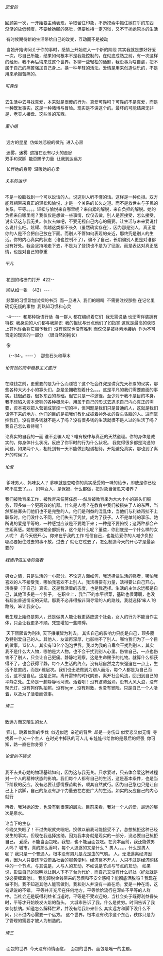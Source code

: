 ###### 恋爱的

​		回顾第一次，一开始要主动表现，争取留住印象，不断摸索中抓住她在乎的东西
​		渐渐的放低频度，不要给她腻的感觉，但要维持一定习惯，又不干扰她原本的生活


​		有时候期待新的生活带给自己的改变，互动而不是被动

​		当她开始询问关于你的事时，感情上开始进入一个新的阶段
​		其实我就是想好好爱一次，尽自己所能，结果如何根本不是我能控制的，在彻底成熟之前，有一次这样的经历，我不再后悔来过这个世界。
​		多聊一些轻松的话题，我没事为啥自虐，把不属于自己的痛苦强加自己身上。换一种年轻的活法。
​		爱情是用来创造快乐的，不是用来承担苦痛的。

###### 可靠性

​		去生活中去寻找真爱，本来就是很傻的行为。真爱可靠吗？可靠的不是真爱，而是一种既发事实。这是一种赌博与冒险。现实是不讲这个的。
​		最坏的可能结果无非是，老实人接盘、这些类的东西。

###### 董小姐

​		远方的星星
​		仿如烛芯般的微光
​		进入心房				

​		迷雾，迷雾
​		遮挡在没有尽头的走廊
​		
​		双手和双脚
​		能否赐予力量
​		让我到达远方	

​		长伴她的身旁
​		温暖她的心梁	

###### 关系的运作

​		不是一股脑找到一个可以说话的人，说这别人听不懂的话。这样是一种负担。双方能互相带来真正的轻松和愉悦，才是一个关系的长久之道。而不是救世主与子民的关系。平等。。。。
​		轻松与愉悦来自哪里呢？来自累的解脱，来自负担的解脱。她的负担来自哪里呢？
​		我仅仅是想做一些事情，仅仅去做，别人是否接受，怎么接受，说实话这与我无关。仅仅去做吧，不要无视自己内心的需要。让生活与未来爱说什么说什么吧。
​		炫耀、优越这类都不长久（虽然确实存在），因为那是别人，真正爱你的人是不会把自己放在下面。而别人不管如何表现的亲近，那终究是别人的生活。
​		你的内心真实的状态（谁也控制不了），骗不了自己，长期骗别人更是对谁都没有好处。
​		我会坚持地走下去，不是为了登顶也不是为了征服，而是表达对真正感情，也是对自己的尊重

###### 平凡

​		花园的格栅门打开
​		422--

​		顺从如一张
​		（42）---  ·

​		频繁的习惯常加试探的书页
​		而一旦进入
​		我们的眼睛
​		不需要注视那些
​		在记忆里确切无疑的事物
​		我熟知习惯和心灵

​		-4-----
​		和那种隐语行话
​		每一群人  都在编织着它们
​		 我无需说话
​		也无需佯装拥有特权
​		我身边的人们都与我熟识
​		我的担忧与弱点他们了如指掌
​		这就是最高的获取
​		上苍也许会将它赐予我们
​		没有惊叹也没有胜利
​		而仅仅是被朴素地接纳
​		作为不可否定的现实的一部分
​		（很自然的拖长）

​		像

​		（--34·。---- ）
​		那些石头和草木
​		

###### 论有钱的简单粗暴主义盛行

​		在赚钱之前，更重要的是为什么而赚钱？这个社会终究是讲究先天积累的现实，那些各种大大小小的寡头们，总是坐拥收割着什么。。。这是平凡的我们需要直面的事实。
​		钱很必要，很多东西的基础。但它只是一种途径，至少对于我不是目的本身。我不想陷入资本营销的各种概念中，用属于自己的形式去追求自己内心真正的需要，资本喜欢把人营销成掌控一切的神，但问题是我们只是普通的人，这就是我们该停下来的地方。他们的目的是把我们教化成披着神外衣的昏头昏脑的人。进而掌控我们。
​		没有很多钱就不是人了吗？没有很多钱的生活就很不是人过的生活了吗？我自己怎么看待呢？

论真实的自我的一面
		谁不会骗人呢？唯有规律与真正的天然道理。你的身体是诚实的，你身体什么状况，反应了你平时的行为什么状况。
		我觉得很多都是沟通的问题，如果两个人，相处到有一天不能做到坦诚相待，开始避免真实，那也到了离开的时候了。



###### 论爱

​		爹味男人、妈味女人？
​		爹味就是忽略你的真实感受的一味的给予，即使是你已经吃不进去了。。。
​		妈味女人，是保姆，什么都做，把对象当傻瓜来培养？

​		我们被教育来工作，被教育来任劳任怨---然后被教育来为大大小小的寡头们服务，顶多做一个更高效的机器。什么是人呢？在教育中我们被损失了人的东西，当然那些寡头们他们也不是完整的人，他们是利益的混乱体，当他们与利益再扯不上联系时，他们没什么不同，他们失去了凭仗，成为了孩子。人不是单纯的享乐。
​		她所说的爱是平等的，一种感觉应该是不要跪下来；一种是不要俯视；这两种都会产生距离感。她想要被她全部拥有，这个是什么呢？
​		董益，你到底是一个什么样的女人呢？
​		我今天很开心，你来在乎我的工作
​		相信自己，也能给爱你的人减少负担
​		哪必要揪住过去的事不放，过去了 就让它过去了，怎么制造今天的开心才是最紧要的



###### 我选择做生活的强者

​		男女之情，只是生活的一小部分。不论这方面如何，我选择做生活的强者，哪怕我喜欢的人不接受我，哪怕我喜欢不上别人。我活得要有力量，活得要让自己开心，活得要（于自己）真实。这是我活着的态度，也是我选择。
​		生活的主体永远都是自己，其他顶多是一个引子。
​		在职业上，我当下的水平很菜，基础也很薄弱，也没有超出普通情况的天赋。那我不必非得按非同寻常的人的路线，我就选择‘笨人’的路线，笨让我安心。

​		我生理上始终是男人，还是做男人能让我更适应这个社会，女人的行为不能当作主体，只会让我更多不顺。凭空增加一些障碍。

​		天下熙熙皆为利往, 天下攘攘皆为利去。	其实自己的影响力只能是自己，顶多覆及特别爱自己的人。其他人，友谊再深厚，也影响不了别人。哪怕我们为了一个目的做事，13亿人，其实有13亿个泡泡世界。我以为我的自卑会干扰到别人，其实我不是什么大人物，哪怕是大人物，也不会干扰到别人心里。伤害自己，一点也伤害不了别人，只会让自己更痛。静静地观察，这是生命赐予的礼物。就算什么都获得不了，也会获得平静。每个人生活的终点，没有超自然之力来强迫在一点上，生活不是直线，而是n维层次。我们也无法做到为别人而活，每个人都是为自己而活，这不是自私，这是正常。离开雷锋的时代阴影，离开社会风流，回归到自己的平静之处。生命是一趟静静地河流。
​		活着呗！没有波涛汹涌，没有大风大浪，没有聚光灯，没有狗仔队拍照，没有bgm , 没有刺激，也没有冒险。只是自己一个人活着，以及为了活着而做事。



###### 诗二

致远方而又陌生的女人

​		猫儿，跳着优雅的步伐
​		似近似远
​		亲近的背后
​		却是一身伤口
​		似爱恋又似无情
​		寻找着一个又一个主人
​		在时光中掉队的可人儿
​		布娃娃带给你的是最后的倔强
​		你可知，路一直在你身旁？



###### 论爱的不强求

​		我不去关心她的物理基础如何，因为这与我无关。只求爱过，只去体会爱这种过程对一个人的精神状态的影响。我们每个人都有自己的生活，这是基本条件，也是当下阶段的反应。
​		没有必要让感情揠苗助长，顺其自然就行。因为自己急也只是让自己上下跳脚，自己的急没有那个力量去左右更广大的生活。如实的反应自己的内心就行

​		再者，我对她的爱，也没有到很深的层次。目前来看，我对一个人的爱，最远的层次是泉水。



论当下的生存		
		今晚又失眠了！不过失眠就失眠吧，换做以前我可能接受不了，总想抗拒这种已经发生的事实。但现在我选择接纳。因为我本身就是现实的一部分，没必要自己抗拒自己。
		爱感，不能当面包吃。我想，也不能当面包吃。在资本面前，我还能做男人吗？
		城市，真的那么香吗，每个人追逐的又是什么？
		男人。。。，什么是男人呢？
		我只是一个普通人，根本没有男儿是龙是虫的气魄。
		人，无法逃离经济因素，因为人只要还享受商品社会的服务便利。经济离不开人，人只不过是经济网络中的一个节点。与其说是，人与人的互动，不如说是节点与节点的互动。
		如果说，彰显自己的聪明以让别人下不了台为代价，而自己又没有什么好处（好处就是没必要缠着他）。
		我能超脱金钱带来的恐慌和不安全感吗？能彻底洒脱吗？我现在做不到。我不知道其他人能否做到，我和别人并没有一直在场。爱是一种在场，这句话说的不错。
		平等并非充斥在任何地方，平等恰恰流行在深处不平等的人群中。当社会还是既得利益者当道时，平等是不受欢迎的，当社会处于既得利益昏头时，平等才开始焕发火焰的苗头。
		大城市告诉了我，什么是贫穷。时间告诉了我如何接纳。知道怎么解释世界，并没有给我带来什么
其实远方和脚下没什么不同，只不过内心需要一个远方。
		这个世界，根本没有秩序这个东西，秩序只是为了管理的需要才被人为制造的。

###### 诗三

​		        面包的世界
​		 今天没有诗情画意，
​		 面包的世界，面包是唯一的主题。
​				